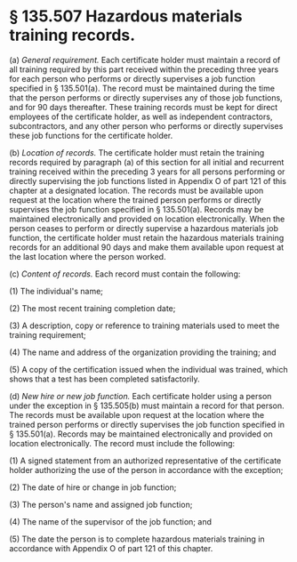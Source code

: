 # § 135.507   Hazardous materials training records.

(a) *General requirement.* Each certificate holder must maintain a record of all training required by this part received within the preceding three years for each person who performs or directly supervises a job function specified in § 135.501(a). The record must be maintained during the time that the person performs or directly supervises any of those job functions, and for 90 days thereafter. These training records must be kept for direct employees of the certificate holder, as well as independent contractors, subcontractors, and any other person who performs or directly supervises these job functions for the certificate holder.


(b) *Location of records.* The certificate holder must retain the training records required by paragraph (a) of this section for all initial and recurrent training received within the preceding 3 years for all persons performing or directly supervising the job functions listed in Appendix O of part 121 of this chapter at a designated location. The records must be available upon request at the location where the trained person performs or directly supervises the job function specified in § 135.501(a). Records may be maintained electronically and provided on location electronically. When the person ceases to perform or directly supervise a hazardous materials job function, the certificate holder must retain the hazardous materials training records for an additional 90 days and make them available upon request at the last location where the person worked.


(c) *Content of records.* Each record must contain the following:


(1) The individual's name;


(2) The most recent training completion date;


(3) A description, copy or reference to training materials used to meet the training requirement;


(4) The name and address of the organization providing the training; and


(5) A copy of the certification issued when the individual was trained, which shows that a test has been completed satisfactorily.


(d) *New hire or new job function.* Each certificate holder using a person under the exception in § 135.505(b) must maintain a record for that person. The records must be available upon request at the location where the trained person performs or directly supervises the job function specified in § 135.501(a). Records may be maintained electronically and provided on location electronically. The record must include the following:


(1) A signed statement from an authorized representative of the certificate holder authorizing the use of the person in accordance with the exception;


(2) The date of hire or change in job function;


(3) The person's name and assigned job function;


(4) The name of the supervisor of the job function; and


(5) The date the person is to complete hazardous materials training in accordance with Appendix O of part 121 of this chapter.




